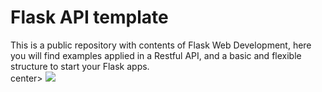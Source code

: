 # Flask API template
This is a public repository with contents of Flask Web Development, here you will find examples applied in a Restful API, and a basic and flexible structure to start your Flask apps.
<br />
center>
    <img src='https://upload.wikimedia.org/wikipedia/commons/thumb/3/3c/Flask_logo.svg/1200px-Flask_logo.svg.png' />
</center>

